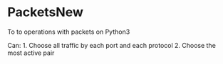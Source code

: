# PacketsNew

To to operations with packets on Python3

Can: 1. Choose all traffic by each port and each protocol
     2. Choose the most active pair
